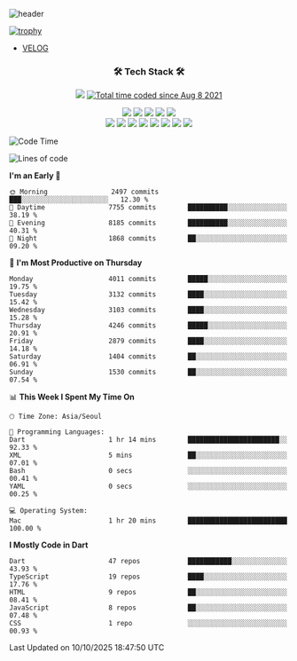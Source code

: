 <!--
**Ohgyuchan/Ohgyuchan** is a ✨ _special_ ✨ repository because its `README.md` (this file) appears on your GitHub profile.

Here are some ideas to get you started:

- 🔭 I’m currently working on ...
- 🌱 I’m currently learning ...
- 👯 I’m looking to collaborate on ...
- 🤔 I’m looking for help with ...
- 💬 Ask me about ...
- 📫 How to reach me: ...
- 😄 Pronouns: ...
- ⚡ Fun fact: ...
-->
![header](https://capsule-render.vercel.app/api?type=soft&color=auto&height=150&section=header&text=Ohgyuchan&fontSize=80&animation=twinkling)

[![trophy](https://github-profile-trophy.vercel.app/?username=Ohgyuchan&column=-1)](https://github.com/ryo-ma/github-profile-trophy)

<!-- ### Hi there 👋 -->
  * [VELOG](https://velog.io/@terman)



<h3 align="center"><b>🛠 Tech Stack 🛠</b></h3>

<p align="center">
<a href="https://hits.seeyoufarm.com"><img src="https://hits.seeyoufarm.com/api/count/incr/badge.svg?url=https%3A%2F%2Fgithub.com%2FOhgyuchan&count_bg=%2379C83D&title_bg=%23555555&icon=&icon_color=%23E7E7E7&title=visitors+%F0%9F%99%8C&edge_flat=false"/></a> <a href="https://wakatime.com/@9d35e6a9-2400-4e9b-b741-9597e6de1373"><img src="https://wakatime.com/badge/user/9d35e6a9-2400-4e9b-b741-9597e6de1373.svg" alt="Total time coded since Aug 8 2021" /></a></p>


<p align="center">
<img src="https://img.shields.io/badge/HTML5-E34F26?style=flat-square&logo=HTML5&logoColor=white"/></a>
<img src="https://img.shields.io/badge/CSS3-1572B6?style=flat-square&logo=CSS3&logoColor=white"/></a>
<img src="https://img.shields.io/badge/JavaScript-F7DF1E?style=flat-square&logo=JavaScript&logoColor=white"/></a>
<img src="https://img.shields.io/badge/Flutter-02569B?style=flat-square&logo=Flutter&logoColor=white"></a> 
<img src="https://img.shields.io/badge/Dart-0175C2?style=flat-square&logo=Dart&logoColor=white"></a><br>
<img src="https://img.shields.io/badge/TypeScript-0175C2?style=flat-square&logo=TypeScript&logoColor=white"></a>
<img src="https://img.shields.io/badge/MongoDB-47A248?style=flat-square&logo=MongoDB&logoColor=white"/></a>
<img src="https://img.shields.io/badge/MySQL-4479A1?style=flat-square&logo=MySQL&logoColor=white"/></a> 
<img src="https://img.shields.io/badge/python-0175C2?style=flat-square&logo=python&logoColor=white"></a> 
<img src="https://img.shields.io/badge/Supabase-000000?style=flat-square&logo=Supabase&logoColor=green"></a>
<img src="https://img.shields.io/badge/Next.js-000000?style=flat-square&logo=Next.js&logoColor=white"></a>
<img src="https://img.shields.io/badge/React-61DAFB?style=flat-square&logo=React&logoColor=black"></a>
<img src="https://img.shields.io/badge/Postgresql-0175C2?style=flat-square&logo=Postgresql&logoColor=white"></a> 
</p></b>

<!-- <h3 align="center"><b>⚡️ Stats ⚡️</b></h3> -->

<!-- ![Terman's GitHub stats](https://github-readme-stats.vercel.app/api?username=Ohgyuchan&count_private=true&show_icons=true&theme=buefy) -->
  
<!--START_SECTION:waka-->
![Code Time](http://img.shields.io/badge/Code%20Time-3%2C078%20hrs%2014%20mins-blue)

![Lines of code](https://img.shields.io/badge/From%20Hello%20World%20I%27ve%20Written-39.1%20million%20lines%20of%20code-blue)

**I'm an Early 🐤** 

```text
🌞 Morning                2497 commits        ███░░░░░░░░░░░░░░░░░░░░░░   12.30 % 
🌆 Daytime                7755 commits        ██████████░░░░░░░░░░░░░░░   38.19 % 
🌃 Evening                8185 commits        ██████████░░░░░░░░░░░░░░░   40.31 % 
🌙 Night                  1868 commits        ██░░░░░░░░░░░░░░░░░░░░░░░   09.20 % 
```
📅 **I'm Most Productive on Thursday** 

```text
Monday                   4011 commits        █████░░░░░░░░░░░░░░░░░░░░   19.75 % 
Tuesday                  3132 commits        ████░░░░░░░░░░░░░░░░░░░░░   15.42 % 
Wednesday                3103 commits        ████░░░░░░░░░░░░░░░░░░░░░   15.28 % 
Thursday                 4246 commits        █████░░░░░░░░░░░░░░░░░░░░   20.91 % 
Friday                   2879 commits        ████░░░░░░░░░░░░░░░░░░░░░   14.18 % 
Saturday                 1404 commits        ██░░░░░░░░░░░░░░░░░░░░░░░   06.91 % 
Sunday                   1530 commits        ██░░░░░░░░░░░░░░░░░░░░░░░   07.54 % 
```


📊 **This Week I Spent My Time On** 

```text
🕑︎ Time Zone: Asia/Seoul

💬 Programming Languages: 
Dart                     1 hr 14 mins        ███████████████████████░░   92.33 % 
XML                      5 mins              ██░░░░░░░░░░░░░░░░░░░░░░░   07.01 % 
Bash                     0 secs              ░░░░░░░░░░░░░░░░░░░░░░░░░   00.41 % 
YAML                     0 secs              ░░░░░░░░░░░░░░░░░░░░░░░░░   00.25 % 

💻 Operating System: 
Mac                      1 hr 20 mins        █████████████████████████   100.00 % 
```

**I Mostly Code in Dart** 

```text
Dart                     47 repos            ███████████░░░░░░░░░░░░░░   43.93 % 
TypeScript               19 repos            ████░░░░░░░░░░░░░░░░░░░░░   17.76 % 
HTML                     9 repos             ██░░░░░░░░░░░░░░░░░░░░░░░   08.41 % 
JavaScript               8 repos             ██░░░░░░░░░░░░░░░░░░░░░░░   07.48 % 
CSS                      1 repo              ░░░░░░░░░░░░░░░░░░░░░░░░░   00.93 % 
```




 Last Updated on 10/10/2025 18:47:50 UTC
<!--END_SECTION:waka-->
